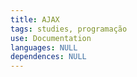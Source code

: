```yaml
---
title: AJAX
tags: studies, programação
use: Documentation
languages: NULL
dependences: NULL
---
```

